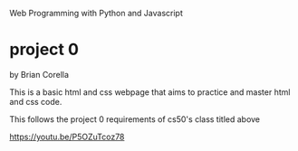 Web Programming with Python and Javascript

# project 0

by Brian Corella

This is a basic html and css webpage that aims to practice and master html and css code.

This follows the project 0 requirements of cs50's class titled above

https://youtu.be/P5OZuTcoz78
